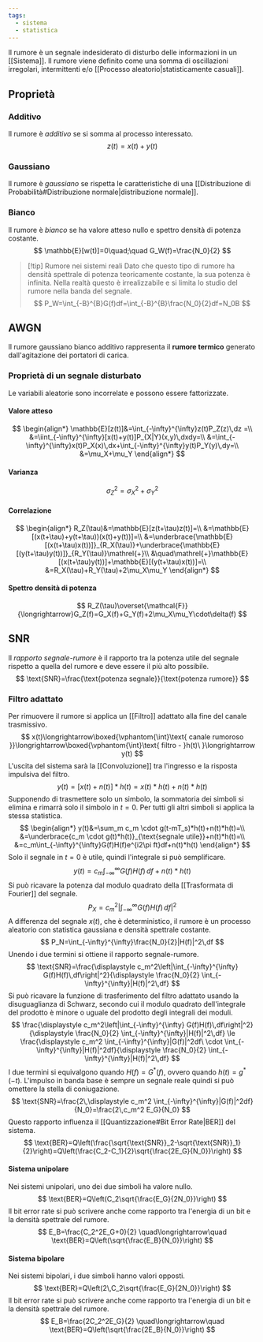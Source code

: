 ```yaml
---
tags:
  - sistema
  - statistica
---
```

Il rumore è un segnale indesiderato di disturbo delle informazioni in un [[Sistema]]. Il rumore viene definito come una somma di oscillazioni irregolari, intermittenti e/o [[Processo aleatorio|statisticamente casuali]].
## Proprietà
### Additivo
Il rumore è *additivo* se si somma al processo interessato.
$$
z(t)=x(t)+y(t)
$$
### Gaussiano
Il rumore è *gaussiano* se rispetta le caratteristiche di una [[Distribuzione di Probabilità#Distribuzione normale|distribuzione normale]].
### Bianco
Il rumore è *bianco* se ha valore atteso nullo e spettro densità di potenza costante.
$$
\mathbb{E}[w(t)]=0\quad;\quad G_W(f)=\frac{N_0}{2}
$$
>[!tip] Rumore nei sistemi reali
>Dato che questo tipo di rumore ha densità spettrale di potenza teoricamente costante, la sua potenza è infinita. Nella realtà questo è irrealizzabile e si limita lo studio del rumore nella banda del segnale.
>$$
>P_W=\int_{-B}^{B}G(f)df=\int_{-B}^{B}\frac{N_0}{2}df=N_0B
>$$
## AWGN
Il rumore gaussiano bianco additivo rappresenta il **rumore termico** generato dall'agitazione dei portatori di carica.
### Proprietà di un segnale disturbato
Le variabili aleatorie sono incorrelate e possono essere fattorizzate.
#### Valore atteso
$$
\begin{align*}
\mathbb{E}[z(t)]&=\int_{-\infty}^{\infty}z(t)P_Z(z)\,dz =\\
&=\iint_{-\infty}^{\infty}[x(t)+y(t)]P_{X|Y}(x,y)\,dxdy=\\
&=\int_{-\infty}^{\infty}x(t)P_X(x)\,dx+\int_{-\infty}^{\infty}y(t)P_Y(y)\,dy=\\
&=\mu_X+\mu_Y
\end{align*}
$$
#### Varianza
$$
\sigma^2_Z=\sigma^2_X+\sigma^2_Y
$$
#### Correlazione
$$
\begin{align*}
R_Z(\tau)&=\mathbb{E}[z(t+\tau)z(t)]=\\
&=\mathbb{E}[(x(t+\tau)+y(t+\tau))(x(t)+y(t))]=\\
&=\underbrace{\mathbb{E}[(x(t+\tau)x(t))]}_{R_X(\tau)}+\underbrace{\mathbb{E}[(y(t+\tau)y(t))]}_{R_Y(\tau)}\mathrel{+}\\
&\quad\mathrel{+}\mathbb{E}[(x(t+\tau)y(t))]+\mathbb{E}[(y(t+\tau)x(t))]=\\
&=R_X(\tau)+R_Y(\tau)+2\mu_X\mu_Y
\end{align*}
$$
#### Spettro densità di potenza
$$
R_Z(\tau)\overset{\mathcal{F}}{\longrightarrow}G_Z(f)=G_X(f)+G_Y(f)+2\mu_X\mu_Y\cdot\delta(f)
$$ 
## SNR
Il *rapporto segnale-rumore* è il rapporto tra la potenza utile del segnale rispetto a quella del rumore e deve essere il più alto possibile.
$$
\text{SNR}=\frac{\text{potenza segnale}}{\text{potenza rumore}}
$$
### Filtro adattato
Per rimuovere il rumore si applica un [[Filtro]] adattato alla fine del canale trasmissivo.
$$
x(t)\longrightarrow\boxed{\vphantom{\int}\text{ canale rumoroso }}\longrightarrow\boxed{\vphantom{\int}\text{ filtro - }h(t)\ }\longrightarrow y(t)
$$
L'uscita del sistema sarà la [[Convoluzione]] tra l'ingresso e la risposta impulsiva del filtro.
$$
y(t)=[x(t)+n(t)]*h(t)=x(t)*h(t)+n(t)*h(t)
$$
Supponendo di trasmettere solo un simbolo, la sommatoria dei simboli si elimina e rimarrà solo il simbolo in $t=0$. Per tutti gli altri simboli si applica la stessa statistica.
$$
\begin{align*}
y(t)&=\sum_m c_m \cdot g(t-mT_s)*h(t)+n(t)*h(t)=\\
&=\underbrace{c_m \cdot g(t)*h(t)}_{\text{segnale utile}}+n(t)*h(t)=\\
&=c_m\int_{-\infty}^{\infty}G(f)H(f)e^{i2\pi ft}df+n(t)*h(t)
\end{align*}
$$
Solo il segnale in $t=0$ è utile, quindi l'integrale si può semplificare.
$$
y(t)=c_m\int_{-\infty}^{\infty}G(f)H(f)\,df+n(t)*h(t)
$$
Si può ricavare la potenza dal modulo quadrato della [[Trasformata di Fourier]] del segnale.
$$
P_X=c_m^2\left|\int_{-\infty}^{\infty}G(f)H(f)\,df\right|^2
$$
A differenza del segnale $x(t)$, che è deterministico, il rumore è un processo aleatorio con statistica gaussiana e densità spettrale costante.
$$
P_N=\int_{-\infty}^{\infty}\frac{N_0}{2}|H(f)|^2\,df
$$
Unendo i due termini si ottiene il rapporto segnale-rumore.
$$
\text{SNR}=\frac{\displaystyle c_m^2\left|\int_{-\infty}^{\infty} G(f)H(f)\,df\right|^2}{\displaystyle \frac{N_0}{2} \int_{-\infty}^{\infty}|H(f)|^2\,df}
$$
Si può ricavare la funzione di trasferimento del filtro adattato usando la disuguaglianza di Schwarz, secondo cui il modulo quadrato dell'integrale del prodotto è minore o uguale del prodotto degli integrali dei moduli.
$$
\frac{\displaystyle c_m^2\left|\int_{-\infty}^{\infty} G(f)H(f)\,df\right|^2}{\displaystyle \frac{N_0}{2} \int_{-\infty}^{\infty}|H(f)|^2\,df}
\le
\frac{\displaystyle c_m^2 \int_{-\infty}^{\infty}|G(f)|^2df\ \cdot \int_{-\infty}^{\infty}|H(f)|^2df}{\displaystyle \frac{N_0}{2} \int_{-\infty}^{\infty}|H(f)|^2\,df}
$$
I due termini si equivalgono quando $H(f)=G^*(f)$, ovvero quando $h(t)=g^*(-t)$. L'impulso in banda base è sempre un segnale reale quindi si può omettere la stella di coniugazione.
$$
\text{SNR}=\frac{2\,\displaystyle c_m^2 \int_{-\infty}^{\infty}|G(f)|^2df}{N_0}=\frac{2\,c_m^2 E_G}{N_0}
$$
Questo rapporto influenza il [[Quantizzazione#Bit Error Rate|BER]] del sistema.
$$
\text{BER}=Q\left(\frac{\sqrt{\text{SNR}}_2-\sqrt{\text{SNR}}_1}{2}\right)=Q\left(\frac{C_2-C_1}{2}\sqrt{\frac{2E_G}{N_0}}\right)
$$
#### Sistema unipolare
Nei sistemi unipolari, uno dei due simboli ha valore nullo.
$$
\text{BER}=Q\left(C_2\sqrt{\frac{E_G}{2N_0}}\right)
$$
Il bit error rate si può scrivere anche come rapporto tra l'energia di un bit e la densità spettrale del rumore.
$$
E_B=\frac{C_2^2E_G+0}{2} \quad\longrightarrow\quad \text{BER}=Q\left(\sqrt{\frac{E_B}{N_0}}\right)
$$
#### Sistema bipolare
Nei sistemi bipolari, i due simboli hanno valori opposti.
$$
\text{BER}=Q\left(2\,C_2\sqrt{\frac{E_G}{2N_0}}\right)
$$
Il bit error rate si può scrivere anche come rapporto tra l'energia di un bit e la densità spettrale del rumore.
$$
E_B=\frac{2C_2^2E_G}{2} \quad\longrightarrow\quad \text{BER}=Q\left(\sqrt{\frac{2E_B}{N_0}}\right)
$$
